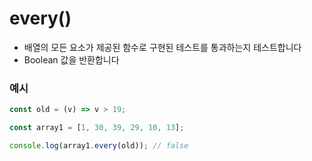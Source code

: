 # every()

- 배열의 모든 요소가 제공된 함수로 구현된 테스트를 통과하는지 테스트합니다
- Boolean 값을 반환합니다

### 예시

```js
const old = (v) => v > 19;

const array1 = [1, 30, 39, 29, 10, 13];

console.log(array1.every(old)); // false
```
